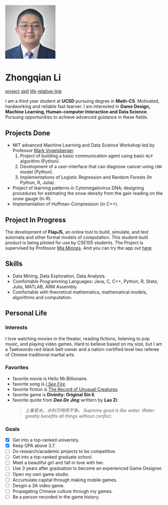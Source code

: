 <img src="my.jpg" style="float: center;" width="160">

# Zhongqian Li
[project](#projects-done) [skill](#skills) [life](#personal-life) [relative-link](Relative_link.md)

I am a third year student at **UCSD** pursuing degree in **Math-CS**. Motivated, hardworking and reliable fast learner. I am interested in **Game Design, Machine Learning, Human-computer Interaction and Data Science**. Pursuing opportunities to achieve advanced guidance in these fields. 

## Projects Done
- MIT advanced Machine Learning and Data Science Workshop led by Professor [Mark Vogelsberger](https://physics.mit.edu/faculty/mark-vogelsberger/).
    1. Project of building a basic communication agent using basic `NLP` algorithm (Python).
    2. Development of a user-interface that can diagnose cancer using `CNN` model (Python).
    3. Implementations of Logistic Regression and Random Forests (In Python, R, Julia).
- Project of learning patterns in Cytomegalovirus DNA; designing procedures for estimating the snow 
density from the gain reading on the snow gauge (In R).
- Implementation of Huffman-Compression (in C++).
## Project In Progress
The development of **FlapJS**, an online tool to build, simulate, and test automata and other formal models of computation. This student-built product is being piloted for use by CSE105 students. The Project is supervised by Professor [Mia Minnes](https://cseweb.ucsd.edu/~minnes/). And you can try the app out [here](https://flapjs.github.io/FLAPJS-WebApp/).
## Skills
- Data Mining, Data Exploration, Data Analysis.
- Comfortable Programming Languages: Java, C, C++, Python, R, Stata, Julia, MATLAB, ARM Assembly.
- Comfortable with theoretical mathematics, mathematical models, algorithms and computation.

## Personal Life
### Interests
I love watching movies in the theater, reading fictions, listening to pop music, and playing video games. Hard to believe based on my size, but I am a Taekwondo red-black belt owner and a nation-certified level two referee of Chinese traditional martial arts.
### Favorites
- favorite movie is Hello Mr.Billionaire.
- favorite song is [*I See Fire*](https://www.youtube.com/watch?v=2fngvQS_PmQ).
- favorite fiction is [The Record of Unusual Creatures](https://book.qidian.com/info/3242304).
- favorite game is **Divinity: Original Sin II**.
- favorite quote from ***Dao De Jing*** writtern by **Lao Zi**:
  >*上善若水。水利万物而不争。*
  >*Supreme good is like water. Water greatly benefits all things without conflict.*
### Goals
- [x] Get into a top-ranked univeristy.
- [x] Keep GPA above 3.7.
- [ ] Do research/academic projects to be competitive.
- [ ] Get into a top-ranked graduate school.
- [ ] Meet a beautiful girl and fall in love with her.
- [ ] Use 3 years after graduation to become an experienced Game Designer.
- [ ] Open my own game studio.
- [ ] Accumulate capital through making mobile games.
- [ ] Desgin a 3A video game.
- [ ] Propagating Chinese culture through my games.
- [ ] Be a person recorded in the game history.
